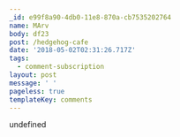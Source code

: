 ```yaml
---
_id: e99f8a90-4db0-11e8-870a-cb7535202764
name: MArv
body: df23
post: /hedgehog-cafe
date: '2018-05-02T02:31:26.717Z'
tags:
  - comment-subscription
layout: post
message: ' '
pageless: true
templateKey: comments
---
```

undefined
